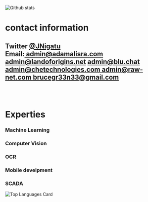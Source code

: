 ![Github stats](https://github-readme-stats.vercel.app/api?username=JdevStudios&theme=dracula&show_icons=true&count_private=true&include_all_commits=true&hide=prs,issue)
<h1> contact information</h1>
<h2> Twitter  <a href="twitter.com/JNigatu">@JNigatu</a>  </br> Email:<a href="mailto:admin@adamalisra.com"> admin@adamalisra.com</a> <a href="mailto:admin@landoforigins.net">admin@landoforigins.net</a> <a href="mailto:admin@blu.chat">admin@blu.chat</a><a href="mailto:admin@chetechnologies.com"> admin@chetechnologies.com </a> <a href="mailto:admin@raw-net.com"> admin@raw-net.com </a> <a href="mailto:brucegr33n33@gmail.com">brucegr33n33@gmail.com</a>
 </h2>
 <br>
 
 <br>
<h1>Experties</h1>

###  Machine Learning
###  Computer Vision
###  OCR
###  Mobile develpment 
###  SCADA
![Top Languages Card](https://github-readme-stats.vercel.app/api/top-langs/?username=JdevStudios&layout=compact)

